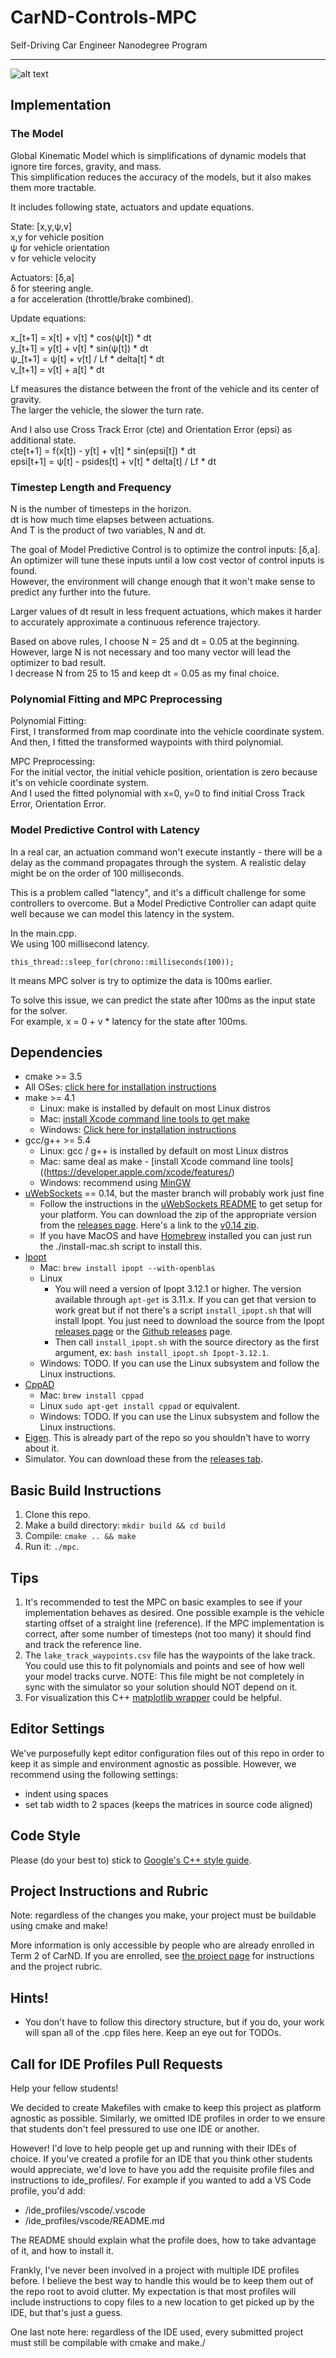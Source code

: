 # CarND-Controls-MPC
Self-Driving Car Engineer Nanodegree Program

---

[//]: # (Image References)

[image1]: ./output_imgs/output4.png "Result"

![alt text][image1]

## Implementation

### The Model

Global Kinematic Model which is simplifications of dynamic models that ignore tire forces, gravity, and mass.    
This simplification reduces the accuracy of the models, but it also makes them more tractable.    
 
It includes following state, actuators and update equations.    

State: [x,y,ψ,v]    
x,y for vehicle position    
ψ for vehicle orientation    
v for vehicle velocity    

Actuators: [δ,a]    
δ for steering angle.    
a for acceleration (throttle/brake combined).    

Update equations:    

x_[t+1] = x[t] + v[t] * cos(ψ[t]) * dt    
y_[t+1] = y[t] + v[t] * sin(ψ[t]) * dt    
ψ_[t+1] = ψ[t] + v[t] / Lf * delta[t] * dt    
v_[t+1] = v[t] + a[t] * dt    

Lf measures the distance between the front of the vehicle and its center of gravity.     
The larger the vehicle, the slower the turn rate.    

And I also use Cross Track Error (cte) and Orientation Error (epsi) as additional state.    
cte[t+1] = f(x[t]) - y[t] + v[t] * sin(epsi[t]) * dt    
epsi[t+1] = ψ[t] - psides[t] + v[t] * delta[t] / Lf * dt    


### Timestep Length and Frequency

N is the number of timesteps in the horizon.     
dt is how much time elapses between actuations.    
And T is the product of two variables, N and dt.    

The goal of Model Predictive Control is to optimize the control inputs: [δ,a].     
An optimizer will tune these inputs until a low cost vector of control inputs is found.     
However, the environment will change enough that it won't make sense to predict any further into the future.    

Larger values of dt result in less frequent actuations, which makes it harder to accurately approximate a continuous reference trajectory.     

Based on above rules, I choose N = 25 and dt = 0.05 at the beginning.    
However, large N is not necessary and too many vector will lead the optimizer to bad result.    
I decrease N from 25 to 15 and keep dt = 0.05 as my final choice.    


### Polynomial Fitting and MPC Preprocessing

Polynomial Fitting:    
First, I transformed from map coordinate into the vehicle coordinate system.    
And then, I fitted the transformed waypoints with third polynomial.    

MPC Preprocessing:    
For the initial vector, the initial vehicle position, orientation is zero because it's on vehicle coordinate system.    
And I used the fitted polynomial with x=0, y=0 to find initial Cross Track Error, Orientation Error.    



### Model Predictive Control with Latency

In a real car, an actuation command won't execute instantly - there will be a delay as the command propagates through the system. A realistic delay might be on the order of 100 milliseconds.    

This is a problem called "latency", and it's a difficult challenge for some controllers to overcome. But a Model Predictive Controller can adapt quite well because we can model this latency in the system.    

In the main.cpp.    
We using 100 millisecond latency.     
```
this_thread::sleep_for(chrono::milliseconds(100));
```    
It means MPC solver is try to optimize the data is 100ms earlier.    

To solve this issue, we can predict the state after 100ms as the input state for the solver.    
For example, x = 0 + v * latency for the state after 100ms.    



## Dependencies

* cmake >= 3.5
 * All OSes: [click here for installation instructions](https://cmake.org/install/)
* make >= 4.1
  * Linux: make is installed by default on most Linux distros
  * Mac: [install Xcode command line tools to get make](https://developer.apple.com/xcode/features/)
  * Windows: [Click here for installation instructions](http://gnuwin32.sourceforge.net/packages/make.htm)
* gcc/g++ >= 5.4
  * Linux: gcc / g++ is installed by default on most Linux distros
  * Mac: same deal as make - [install Xcode command line tools]((https://developer.apple.com/xcode/features/)
  * Windows: recommend using [MinGW](http://www.mingw.org/)
* [uWebSockets](https://github.com/uWebSockets/uWebSockets) == 0.14, but the master branch will probably work just fine
  * Follow the instructions in the [uWebSockets README](https://github.com/uWebSockets/uWebSockets/blob/master/README.md) to get setup for your platform. You can download the zip of the appropriate version from the [releases page](https://github.com/uWebSockets/uWebSockets/releases). Here's a link to the [v0.14 zip](https://github.com/uWebSockets/uWebSockets/archive/v0.14.0.zip).
  * If you have MacOS and have [Homebrew](https://brew.sh/) installed you can just run the ./install-mac.sh script to install this.
* [Ipopt](https://projects.coin-or.org/Ipopt)
  * Mac: `brew install ipopt --with-openblas`
  * Linux
    * You will need a version of Ipopt 3.12.1 or higher. The version available through `apt-get` is 3.11.x. If you can get that version to work great but if not there's a script `install_ipopt.sh` that will install Ipopt. You just need to download the source from the Ipopt [releases page](https://www.coin-or.org/download/source/Ipopt/) or the [Github releases](https://github.com/coin-or/Ipopt/releases) page.
    * Then call `install_ipopt.sh` with the source directory as the first argument, ex: `bash install_ipopt.sh Ipopt-3.12.1`. 
  * Windows: TODO. If you can use the Linux subsystem and follow the Linux instructions.
* [CppAD](https://www.coin-or.org/CppAD/)
  * Mac: `brew install cppad`
  * Linux `sudo apt-get install cppad` or equivalent.
  * Windows: TODO. If you can use the Linux subsystem and follow the Linux instructions.
* [Eigen](http://eigen.tuxfamily.org/index.php?title=Main_Page). This is already part of the repo so you shouldn't have to worry about it.
* Simulator. You can download these from the [releases tab](https://github.com/udacity/CarND-MPC-Project/releases).



## Basic Build Instructions


1. Clone this repo.
2. Make a build directory: `mkdir build && cd build`
3. Compile: `cmake .. && make`
4. Run it: `./mpc`.

## Tips

1. It's recommended to test the MPC on basic examples to see if your implementation behaves as desired. One possible example
is the vehicle starting offset of a straight line (reference). If the MPC implementation is correct, after some number of timesteps
(not too many) it should find and track the reference line.
2. The `lake_track_waypoints.csv` file has the waypoints of the lake track. You could use this to fit polynomials and points and see of how well your model tracks curve. NOTE: This file might be not completely in sync with the simulator so your solution should NOT depend on it.
3. For visualization this C++ [matplotlib wrapper](https://github.com/lava/matplotlib-cpp) could be helpful.

## Editor Settings

We've purposefully kept editor configuration files out of this repo in order to
keep it as simple and environment agnostic as possible. However, we recommend
using the following settings:

* indent using spaces
* set tab width to 2 spaces (keeps the matrices in source code aligned)

## Code Style

Please (do your best to) stick to [Google's C++ style guide](https://google.github.io/styleguide/cppguide.html).

## Project Instructions and Rubric

Note: regardless of the changes you make, your project must be buildable using
cmake and make!

More information is only accessible by people who are already enrolled in Term 2
of CarND. If you are enrolled, see [the project page](https://classroom.udacity.com/nanodegrees/nd013/parts/40f38239-66b6-46ec-ae68-03afd8a601c8/modules/f1820894-8322-4bb3-81aa-b26b3c6dcbaf/lessons/b1ff3be0-c904-438e-aad3-2b5379f0e0c3/concepts/1a2255a0-e23c-44cf-8d41-39b8a3c8264a)
for instructions and the project rubric.

## Hints!

* You don't have to follow this directory structure, but if you do, your work
  will span all of the .cpp files here. Keep an eye out for TODOs.

## Call for IDE Profiles Pull Requests

Help your fellow students!

We decided to create Makefiles with cmake to keep this project as platform
agnostic as possible. Similarly, we omitted IDE profiles in order to we ensure
that students don't feel pressured to use one IDE or another.

However! I'd love to help people get up and running with their IDEs of choice.
If you've created a profile for an IDE that you think other students would
appreciate, we'd love to have you add the requisite profile files and
instructions to ide_profiles/. For example if you wanted to add a VS Code
profile, you'd add:

* /ide_profiles/vscode/.vscode
* /ide_profiles/vscode/README.md

The README should explain what the profile does, how to take advantage of it,
and how to install it.

Frankly, I've never been involved in a project with multiple IDE profiles
before. I believe the best way to handle this would be to keep them out of the
repo root to avoid clutter. My expectation is that most profiles will include
instructions to copy files to a new location to get picked up by the IDE, but
that's just a guess.

One last note here: regardless of the IDE used, every submitted project must
still be compilable with cmake and make./
